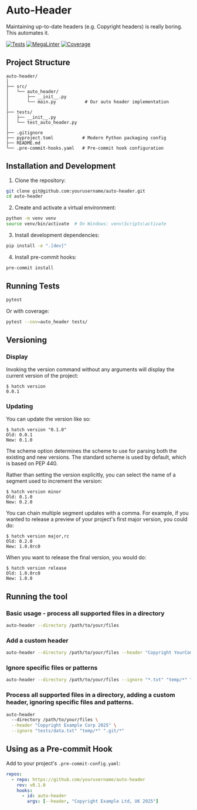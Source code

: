 # Auto-Header

Maintaining up-to-date headers (e.g. Copyright headers) is really boring. This automates it.

[![Tests](https://github.com/laywill/auto-header/actions/workflows/test.yml/badge.svg)](https://github.com/laywill/auto-header/actions/workflows/test.yml)
[![MegaLinter](https://github.com/laywill/auto-header/actions/workflows/mega-linter.yml/badge.svg)](https://github.com/laywill/auto-header/actions/workflows/mega-linter.yml)
[![Coverage](https://img.shields.io/endpoint?url=https://gist.githubusercontent.com/laywill/15b3c888d007ceb1043c9a608b9927bb/raw/coverage-badge.json)](https://github.com/laywill/auto-header/actions/workflows/test.yml)

## Project Structure

```plaintext
auto-header/
│
├── src/
│   └── auto_header/
│       ├── __init__.py
│       └── main.py           # Our auto header implementation
│
├── tests/
│   ├── __init__.py
│   └── test_auto_header.py
│
├── .gitignore
├── pyproject.toml           # Modern Python packaging config
├── README.md
└── .pre-commit-hooks.yaml   # Pre-commit hook configuration
```

## Installation and Development

1. Clone the repository:
```bash
git clone git@github.com:yourusername/auto-header.git
cd auto-header
```

2. Create and activate a virtual environment:
```bash
python -m venv venv
source venv/bin/activate  # On Windows: venv\Scripts\activate
```

3. Install development dependencies:
```bash
pip install -e ".[dev]"
```

4. Install pre-commit hooks:
```bash
pre-commit install
```

## Running Tests

```bash
pytest
```

Or with coverage:
```bash
pytest --cov=auto_header tests/
```

## Versioning

### Display

Invoking the version command without any arguments will display the current version of the project:

```console
$ hatch version
0.0.1
```

### Updating

You can update the version like so:

```console
$ hatch version "0.1.0"
Old: 0.0.1
New: 0.1.0
```

The scheme option determines the scheme to use for parsing both the existing and new versions. The standard scheme is used by default, which is based on PEP 440.

Rather than setting the version explicitly, you can select the name of a segment used to increment the version:

```console
$ hatch version minor
Old: 0.1.0
New: 0.2.0
```

You can chain multiple segment updates with a comma. For example, if you wanted to release a preview of your project's first major version, you could do:

```console
$ hatch version major,rc
Old: 0.2.0
New: 1.0.0rc0
```

When you want to release the final version, you would do:

```console
$ hatch version release
Old: 1.0.0rc0
New: 1.0.0
```

## Running the tool

### Basic usage - process all supported files in a directory

```bash
auto-header --directory /path/to/your/files
```

### Add a custom header

```bash
auto-header --directory /path/to/your/files --header "Copyright YourCompany Ltd 2025"
```

### Ignore specific files or patterns

```bash
auto-header --directory /path/to/your/files --ignore "*.txt" "temp/*" ".git/*"
```

### Process all supported files in a directory, adding a custom header, ignoring specific files and patterns.

```bash
auto-header
  --directory /path/to/your/files \
  --header "Copyright Example Corp 2025" \
  --ignore "tests/data.txt" "temp/*" ".git/*"
```

## Using as a Pre-commit Hook

Add to your project's `.pre-commit-config.yaml`:

```yaml
repos:
  - repo: https://github.com/yourusername/auto-header
    rev: v0.1.0
    hooks:
      - id: auto-header
        args: [--header, "Copyright Example Ltd, UK 2025"]
```
